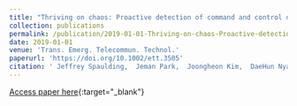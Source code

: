 ```yaml
---
title: "Thriving on chaos: Proactive detection of command and control domains in internet of things-scale botnets using DRIFT"
collection: publications
permalink: /publication/2019-01-01-Thriving-on-chaos-Proactive-detection-of-command-and-control-domains-in-internet-of-things-scale-botnets-using-DRIFT
date: 2019-01-01
venue: 'Trans. Emerg. Telecommun. Technol.'
paperurl: 'https://doi.org/10.1002/ett.3505'
citation: ' Jeffrey Spaulding,  Jeman Park,  Joongheon Kim,  DaeHun Nyang,  Aziz Mohaisen, &quot;Thriving on chaos: Proactive detection of command and control domains in internet of things-scale botnets using DRIFT.&quot; Trans. Emerg. Telecommun. Technol., 2019.'
---
```

[Access paper here](https://doi.org/10.1002/ett.3505){:target="_blank"}
